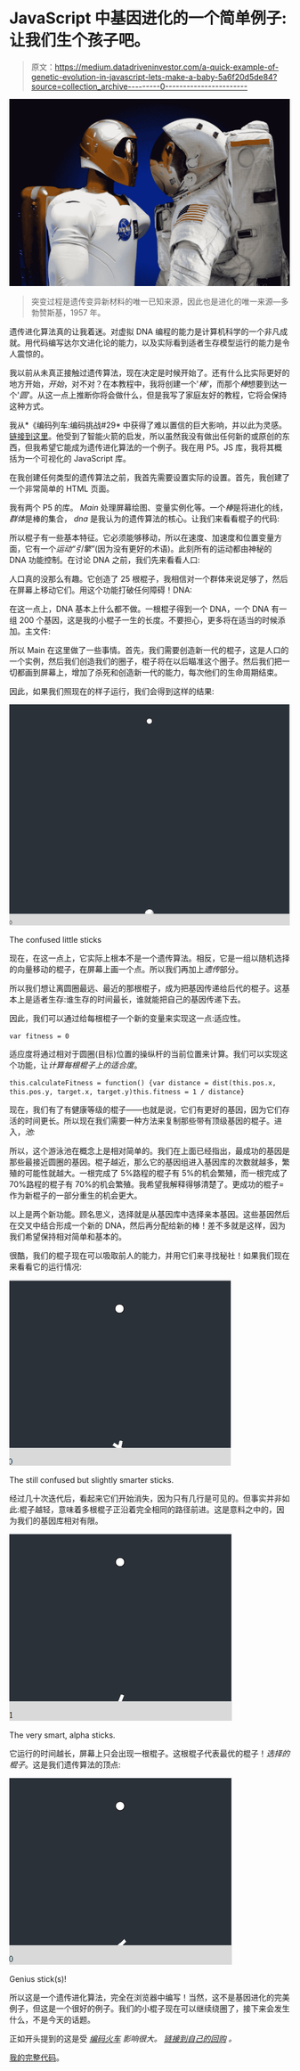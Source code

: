 # JavaScript 中基因进化的一个简单例子:让我们生个孩子吧。

> 原文：<https://medium.datadriveninvestor.com/a-quick-example-of-genetic-evolution-in-javascript-lets-make-a-baby-5a6f20d5de84?source=collection_archive---------0----------------------->

![](img/5aaa45b80922f43eb436bf4d475cea61.png)

> 突变过程是遗传变异新材料的唯一已知来源，因此也是进化的唯一来源—多勃赞斯基，1957 年。

遗传进化算法真的让我着迷。对虚拟 DNA 编程的能力是计算机科学的一个非凡成就。用代码编写达尔文进化论的能力，以及实际看到适者生存模型运行的能力是令人震惊的。

我以前从未真正接触过遗传算法，现在决定是时候开始了。还有什么比实际更好的地方开始，*开始*，对不对？在本教程中，我将创建一个'*棒'*，而那个*棒*想要到达一个'*圆'*。从这一点上推断你将会做什么，但是我写了家庭友好的教程，它将会保持这种方式。

我从*《编码列车:编码挑战#29* 中获得了难以置信的巨大影响，并以此为灵感。[链接到这里](https://www.youtube.com/watch?v=bGz7mv2vD6g)。他受到了智能火箭的启发，所以虽然我没有做出任何新的或原创的东西，但我希望它能成为遗传进化算法的一个例子。我在用 P5。JS 库，我将其概括为一个可视化的 JavaScript 库。

在我创建任何类型的遗传算法之前，我首先需要设置实际的设置。首先，我创建了一个非常简单的 HTML 页面。

我有两个 P5 的库。 *Main* 处理屏幕绘图、变量实例化等。一个*棒*是将进化的线，*群体*是棒的集合， *dna* 是我认为的遗传算法的核心。让我们来看看棍子的代码:

所以棍子有一些基本特征。它必须能够移动，所以在速度、加速度和位置变量方面，它有一个*运动“引擎”*(因为没有更好的术语)。此刻所有的运动都由神秘的 DNA 功能控制。在讨论 DNA 之前，我们先来看看人口:

人口真的没那么有趣。它创造了 25 根棍子，我相信对一个群体来说足够了，然后在屏幕上移动它们。用这个功能打破任何障碍！DNA:

在这一点上，DNA 基本上什么都不做。一根棍子得到一个 DNA，一个 DNA 有一组 200 个基因，这是我的小棍子一生的长度。不要担心，更多将在适当的时候添加。主文件:

所以 Main 在这里做了一些事情。首先，我们需要创造新一代的棍子，这是人口的一个实例，然后我们创造我们的圈子，棍子将在以后瞄准这个圈子。然后我们把一切都画到屏幕上，增加了杀死和创造新一代的能力，每次他们的生命周期结束。

因此，如果我们照现在的样子运行，我们会得到这样的结果:

![](img/d6127c14852366f374124270e4296ed5.png)

The confused little sticks

现在，在这一点上，它实际上根本不是一个遗传算法。相反，它是一组以随机选择的向量移动的棍子，在屏幕上画一个点。所以我们再加上*遗传*部分。

所以我们想让离圆圈最远、最近的那根棍子，成为把基因传递给后代的棍子。这基本上是适者生存:谁生存的时间最长，谁就能把自己的基因传递下去。

因此，我们可以通过给每根棍子一个新的变量来实现这一点:适应性。

```
var fitness = 0
```

适应度将通过相对于圆圈(目标)位置的操纵杆的当前位置来计算。我们可以实现这个功能，让*计算每根棍子上的适合度*。

```
this.calculateFitness = function() {var distance = dist(this.pos.x, this.pos.y, target.x, target.y)this.fitness = 1 / distance}
```

现在，我们有了有健康等级的棍子——也就是说，它们有更好的基因，因为它们存活的时间更长。所以现在我们需要一种方法来复制那些带有顶级基因的棍子。进入，*池:*

所以，这个游泳池在概念上是相对简单的。我们在上面已经指出，最成功的基因是那些最接近圆圈的基因。棍子越近，那么它的基因组进入基因库的次数就越多，繁殖的可能性就越大。一根完成了 5%路程的棍子有 5%的机会繁殖，而一根完成了 70%路程的棍子有 70%的机会繁殖。我希望我解释得够清楚了。更成功的棍子=作为新棍子的一部分重生的机会更大。

以上是两个新功能。顾名思义，选择就是从基因库中选择亲本基因。这些基因然后在交叉中结合形成一个新的 DNA，然后再分配给新的棒！差不多就是这样，因为我们希望保持相对简单和基本的。

很酷，我们的棍子现在可以吸取前人的能力，并用它们来寻找秘社！如果我们现在来看看它的运行情况:

![](img/bb332581a0a7b5b8b3ec33924e107430.png)

The still confused but slightly smarter sticks.

经过几十次迭代后，看起来它们开始消失，因为只有几行是可见的。但事实并非如此:棍子越轻，意味着多根棍子正沿着完全相同的路径前进。这是意料之中的，因为我们的基因库相对有限。

![](img/e2d19fe8779f6acde1a4f82bd277acfc.png)

The very smart, alpha sticks.

它运行的时间越长，屏幕上只会出现一根棍子。这根棍子代表最优的棍子！*选择的棍子*。这是我们遗传算法的顶点:

![](img/c1126e2bac99e2a14da4cbf3762a25ec.png)

Genius stick(s)!

所以这是一个遗传进化算法，完全在浏览器中编写！当然，这不是基因进化的完美例子，但这是一个很好的例子。我们的小棍子现在可以继续绕圈了，接下来会发生什么，不是今天的话题。

正如开头提到的这是受 [*编码火车*](https://www.youtube.com/watch?v=bGz7mv2vD6g) *影响很大。* [*链接到自己的回购*](https://github.com/CodingTrain/website/tree/master/CodingChallenges/CC_029_SmartRockets) *。*

[我的完整代码](https://gist.github.com/fauliath/5f509011e7327ebbc04b2c1cb4ab80e2)。